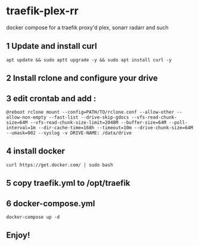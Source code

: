 # traefik-plex-rr
docker compose for a traefik proxy'd plex, sonarr radarr and such
## 1 Update and install curl
```apt update && sudo aptt upgrade -y && sudo apt install curl -y```
## 2 Install rclone and configure your drive
## 3 edit crontab and add : 
```@reboot rclone mount --config=PATH/TO/rclone.conf --allow-other --allow-non-empty --fast-list --drive-skip-gdocs --vfs-read-chunk-size=64M --vfs-read-chunk-size-limit=2048M --buffer-size=64M --poll-interval=1m --dir-cache-time=168h --timeout=10m --drive-chunk-size=64M --umask=002 --syslog -v DRIVE-NAME: /data/drive```
## 4 install docker
```curl https://get.docker.com/ | sudo bash```
## 5 copy traefik.yml to /opt/traefik
## 6 docker-compose.yml
```docker-compose up -d```
## Enjoy!
